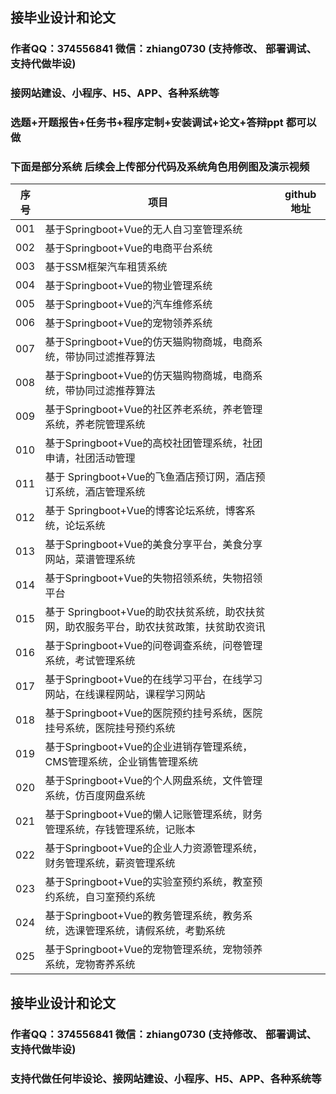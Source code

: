 ## 接毕业设计和论文

### 作者QQ：374556841 微信：zhiang0730 (支持修改、 部署调试、 支持代做毕设)

### 接网站建设、小程序、H5、APP、各种系统等

### 选题+开题报告+任务书+程序定制+安装调试+论文+答辩ppt  都可以做
### 下面是部分系统 后续会上传部分代码及系统角色用例图及演示视频
| 序号  | 项目                                                         | github地址                                                   |
|-----| ------------------------------------------------------------ | ------------------------------------------------------------ |
| 001 | 基于Springboot+Vue的无人自习室管理系统 |                                                              |
| 002 | 基于Springboot+Vue的电商平台系统 |                                                              |
| 003 | 基于SSM框架汽车租赁系统 |                                                              |
| 004 | 基于Springboot+Vue的物业管理系统 |                                                              |
| 005 | 基于Springboot+Vue的汽车维修系统 |                                                              |
| 006 | 基于Springboot+Vue的宠物领养系统 |                                                              |
| 007 | 基于Springboot+Vue的仿天猫购物商城，电商系统，带协同过滤推荐算法 |                                                              |
| 008 | 基于Springboot+Vue的仿天猫购物商城，电商系统，带协同过滤推荐算法 |                                                              |
| 009 | 基于Springboot+Vue的社区养老系统，养老管理系统，养老院管理系统 |                                                              |
| 010 | 基于Springboot+Vue的高校社团管理系统，社团申请，社团活动管理 |                                                              |
| 011 | 基于 Springboot+Vue的飞鱼酒店预订网，酒店预订系统，酒店管理系统 |                                                              |
| 012 | 基于 Springboot+Vue的博客论坛系统，博客系统，论坛系统 |                                                              |
| 013 | 基于Springboot+Vue的美食分享平台，美食分享网站，菜谱管理系统 |                                                              |
| 014 | 基于Springboot+Vue的失物招领系统，失物招领平台 |                                                              |
| 015 | 基于 Springboot+Vue的助农扶贫系统，助农扶贫网，助农服务平台，助农扶贫政策，扶贫助农资讯 |                                                              |
| 016 | 基于Springboot+Vue的问卷调查系统，问卷管理系统，考试管理系统 |                                                              |
| 017 | 基于Springboot+Vue的在线学习平台，在线学习网站，在线课程网站，课程学习网站 |                                                              |
| 018 | 基于Springboot+Vue的医院预约挂号系统，医院挂号系统，医院挂号预约系统 |                                                              |
| 019 | 基于Springboot+Vue的企业进销存管理系统，CMS管理系统，企业销售管理系统 |                                                              |
| 020 | 基于Springboot+Vue的个人网盘系统，文件管理系统，仿百度网盘系统 |                                                              |
| 021 | 基于Springboot+Vue的懒人记账管理系统，财务管理系统，存钱管理系统，记账本 |                                                              |
| 022 | 基于Springboot+Vue的企业人力资源管理系统，财务管理系统，薪资管理系统 |                                                              |
| 023 | 基于Springboot+Vue的实验室预约系统，教室预约系统，自习室预约系统 |                                                              |
| 024 | 基于Springboot+Vue的教务管理系统，教务系统，选课管理系统，请假系统，考勤系统 |                                                              |
| 025 | 基于Springboot+Vue的宠物管理系统，宠物领养系统，宠物寄养系统 |                                                              |

## 接毕业设计和论文

### 作者QQ：374556841 微信：zhiang0730 (支持修改、 部署调试、 支持代做毕设)

### 支持代做任何毕设论、接网站建设、小程序、H5、APP、各种系统等

